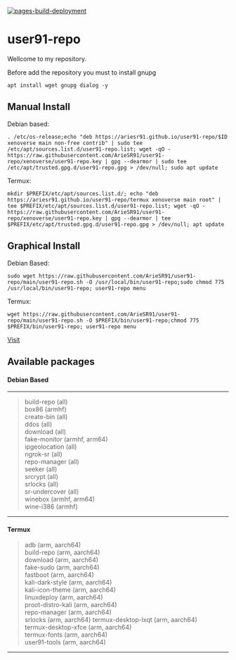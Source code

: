 [![pages-build-deployment](https://github.com/ArieSR91/user91-repo/actions/workflows/pages/pages-build-deployment/badge.svg?branch=xenoverse)](https://github.com/ArieSR91/user91-repo/actions/workflows/pages/pages-build-deployment)
# user91-repo
Wellcome to my repository.

Before add the repository you must to install gnupg
```
apt install wget gnupg dialog -y
```
## Manual Install
Debian based:
```
. /etc/os-release;echo "deb https://ariesr91.github.io/user91-repo/$ID xenoverse main non-free contrib" | sudo tee /etc/apt/sources.list.d/user91-repo.list; wget -qO - https://raw.githubusercontent.com/ArieSR91/user91-repo/xenoverse/user91-repo.key | gpg --dearmor | sudo tee /etc/apt/trusted.gpg.d/user91-repo.gpg > /dev/null; sudo apt update
```
Termux:
```
mkdir $PREFIX/etc/apt/sources.list.d/; echo "deb https://ariesr91.github.io/user91-repo/termux xenoverse main root" | tee $PREFIX/etc/apt/sources.list.d/user91-repo.list; wget -qO - https://raw.githubusercontent.com/ArieSR91/user91-repo/xenoverse/user91-repo.key | gpg --dearmor | tee $PREFIX/etc/apt/trusted.gpg.d/user91-repo.gpg > /dev/null; apt update
```
## Graphical Install
Debian Based:
```
sudo wget https://raw.githubusercontent.com/ArieSR91/user91-repo/main/user91-repo.sh -O /usr/local/bin/user91-repo;sudo chmod 775 /usr/local/bin/user91-repo; user91-repo menu
```
Termux:
```
wget https://raw.githubusercontent.com/ArieSR91/user91-repo/main/user91-repo.sh -O $PREFIX/bin/user91-repo;chmod 775 $PREFIX/bin/user91-repo; user91-repo menu
```
[Visit](https://ariesr91.github.io/user91-repo/)
## Available packages
#### Debian Based
---
> build-repo (all) \
> box86 (armhf) \
> create-bin (all) \
> ddos (all) \
> download (all) \
> fake-monitor (armhf, arm64) \
> ipgeolocation (all) \
> ngrok-sr (all) \
> repo-manager (all) \
> seeker (all) \
> srcrypt (all) \
> srlocks (all) \
> sr-undercover (all) \
> winebox (armhf, arm64) \
> wine-i386 (armhf) 
---
#### Termux
> adb (arm, aarch64) \
> build-repo (arm, aarch64) \
> download (arm, aarch64) \
> fake-sudo (arm, aarch64) \
> fastboot (arm, aarch64) \
> kali-dark-style (arm, aarch64) \
> kali-icon-theme (arm, aarch64) \
> linuxdeploy (arm, aarch64) \
> proot-distro-kali (arm, aarch64) \
> repo-manager (arm, aarch64) \
> srlocks (arm, aarch64) 
> termux-desktop-lxqt (arm, aarch64) \
> termux-desktop-xfce (arm, aarch64) \
> termux-fonts (arm, aarch64) \
> user91-tools (arm, aarch64) 
---
